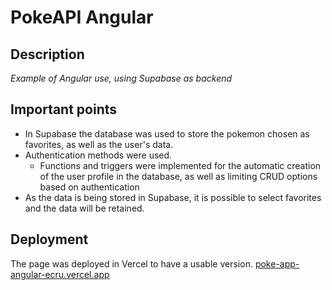 # PokeAPI Angular

## Description

_Example of Angular use, using Supabase as backend_

## Important points
- In Supabase the database was used to store the pokemon chosen as favorites, as well as the user's data.
- Authentication methods were used.
  - Functions and triggers were implemented for the automatic creation of the user profile in the database, as well as limiting CRUD options based on authentication
- As the data is being stored in Supabase, it is possible to select favorites and the data will be retained.

## Deployment
The page was deployed in Vercel to have a usable version.
[poke-app-angular-ecru.vercel.app](https://poke-app-angular-ecru.vercel.app "https://poke-app-angular-ecru.vercel.app")
